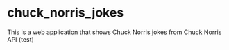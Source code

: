 # chuck_norris_jokes
This is a web application that shows Chuck Norris jokes from Chuck Norris API (test)
